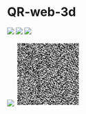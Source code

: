 # QR-web-3d
[![](https://img.shields.io/badge/-Language-D8D81F?style=for-the-badge&logo=javascript&logoColor=white)]() [![](https://img.shields.io/badge/-Language-CF60DF?style=for-the-badge&logo=html5&logoColor=white)]() [![](https://img.shields.io/badge/-Language-5BC5E3?style=for-the-badge&logo=css3&logoColor=white)]()

<img src="./~Gifs/preview.gif" width="250">
<img src="./~Gifs/qr.gif" width="150">
